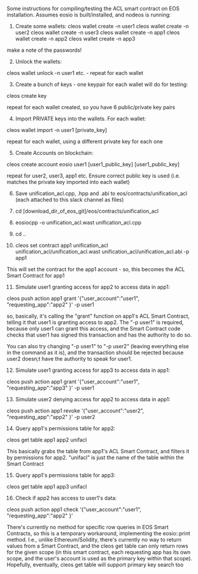 Some instructions for compiling/testing the ACL smart contract on EOS installation. Assumes eosio is built/installed, and nodeos is running:

1) Create some wallets:
cleos wallet create -n user1
cleos wallet create -n user2
cleos wallet create -n user3
cleos wallet create -n app1
cleos wallet create -n app2
cleos wallet create -n app3

make a note of the passwords!

2) Unlock the wallets:

cleos wallet unlock -n user1
etc. - repeat for each wallet

3) Create a bunch of keys - one keypair for each wallet will do for testing:

cleos create key

repeat for each wallet created, so you have 6 public/private key pairs

4) Import PRIVATE keys into the wallets. For each wallet:

cleos wallet import -n user1 [private_key]

repeat for each wallet, using a different private key for each one

5) Create Accounts on blockchain:

cleos create account eosio user1 [user1_public_key] [user1_public_key]

repeat for user2, user3, app1 etc. Ensure correct public key is used (i.e. matches the private key imported into each wallet)

6) Save unification_acl.cpp, .hpp and .abi to eos/contracts/unification_acl (each attached to this slack channel as files)

7) cd [download_dir_of_eos_git]/eos/contracts/unification_acl

8) eosiocpp -o unification_acl.wast unification_acl.cpp

9) cd ..

10) cleos set contract app1 unification_acl unification_acl/unification_acl.wast unification_acl/unification_acl.abi -p app1

This will set the contract for the app1 account - so, this becomes the ACL Smart Contract for app1

11) Simulate user1 granting access for app2 to access data in app1:

cleos push action app1 grant '{"user_account":"user1", "requesting_app":"app2" }' -p user1

so, basically, it's calling the "grant" function on app1's ACL Smart Contract, telling it that user1 is granting access to app2. The "-p user1" is required, because only user1 can grant this access, and the Smart Contract code checks that user1 has signed this transaction and has the authority to do so.

You can also try changing "-p user1" to "-p user2" (leaving everything else in the command as it is), and the transaction should be rejected because user2 doesn;t have the authority to speak for user1.

12) Simulate user1 granting access for app3 to access data in app1:

cleos push action app1 grant '{"user_account":"user1", "requesting_app":"app3" }' -p user1

13) Simulate user2 denying access for app2 to access data in app1:

cleos push action app1 revoke '{"user_account":"user2", "requesting_app":"app2" }' -p user2

14) Query app1's permissions table for app2:

cleos get table app1 app2 unifacl

This basically grabs the table from app1's ACL Smart Contract, and filters it by permissions for app2. "unifacl" is just the name of the table within the Smart Contract

15) Query app1's permissions table for app3:

cleos get table app1 app3 unifacl

16) Check if app2 has access to user1's data:

cleos push action app1 check '{"user_account":"user1", "requesting_app":"app2" }'

There's currently no method for specific row queries in EOS Smart Contracts, so this is a temporary workaround, implementing the eosio::print method. I.e., unlike Ethereum/Solidity, there's currently no way to return values from a Smart Contract, and the cleos get table can only return rows for the given scope (in this smart contract, each requesting app has its own scope, and the user's account is used as the primary key within that scope). Hopefully, eventually, cleos get table will support primary key search too
